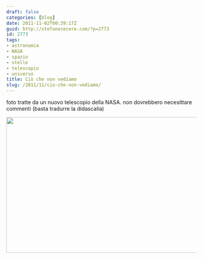 ```yaml
---
draft: false
categories: [blog]
date: 2011-11-02T00:39:17Z
guid: http://stefanocecere.com/?p=2773
id: 2773
tags:
- astronomia
- NASA
- spazio
- stelle
- telescopio
- universo
title: Ciò che non vediamo
slug: /2011/11/cio-che-non-vediamo/
---
```


foto tratte da un nuovo telescopio della NASA. non dovrebbero necesittare commenti (basta tradurre la didascalia)

<img class="alignright size-full wp-image-2774" title="universe-infrared" src="http://stefanocecere.com/wp-content/uploads/sites/3/2011/11/universe-infrared.jpg" alt="" width="624" height="359" srcset="http://stefanocecere.com/wp-content/uploads/sites/3/2011/11/universe-infrared.jpg 624w, http://stefanocecere.com/wp-content/uploads/sites/3/2011/11/universe-infrared-300x173.jpg 300w" sizes="(max-width: 624px) 100vw, 624px" />